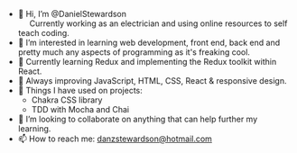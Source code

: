 - 👋 Hi, I’m @DanielStewardson <br>
&nbsp;&nbsp;&nbsp;&nbsp;&nbsp;Currently working as an electrician and using online resources to self teach coding.
- 👀 I’m interested in learning web development, front end, back end and pretty much any aspects of programming as it's freaking cool.
- 🌱 Currently learning Redux and implementing the Redux toolkit within React.
- 📗 Always improving JavaScript, HTML, CSS, React & responsive design.
- 📜 Things I have used on projects:
  - Chakra CSS library
  - TDD with Mocha and Chai
- 💞️ I’m looking to collaborate on anything that can help further my learning.
- 📫 How to reach me: danzstewardson@hotmail.com

<!---
DanielStewardson/DanielStewardson is a ✨ special ✨ repository because its `README.md` (this file) appears on your GitHub profile.
You can click the Preview link to take a look at your changes.
--->
